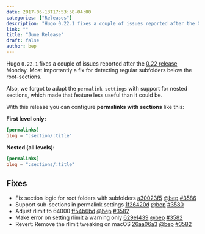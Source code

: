 ```yaml
---
date: 2017-06-13T17:53:58-04:00
categories: ["Releases"]
description: "Hugo 0.22.1 fixes a couple of issues reported after the 0.22 release"
link: ""
title: "June Release"
draft: false
author: bep
---
```


Hugo `0.22.1` fixes a couple of issues reported after the [0.22 release](https://github.com/spf13/hugo/releases/tag/v0.22) Monday. Most importantly a fix for detecting regular subfolders below the root-sections.

Also, we forgot to adapt the `permalink settings` with support for nested sections, which made that feature less useful than it could be.

With this release you can configure **permalinks with sections** like this:

**First level only:**

```toml
[permalinks]
blog = ":section/:title"
```

**Nested (all levels):**

```toml
[permalinks]
blog = ":sections/:title"
```
## Fixes

* Fix section logic for root folders with subfolders [a30023f5](https://github.com/spf13/hugo/commit/a30023f5cbafd06034807255181a5b7b17f3c25f) [@bep](https://github.com/bep) [#3586](https://github.com/spf13/hugo/issues/3586) 
* Support sub-sections in permalink settings [1f26420d](https://github.com/spf13/hugo/commit/1f26420d392a5ab4c7b7fe1911c0268b45d01ab8) [@bep](https://github.com/bep) [#3580](https://github.com/spf13/hugo/issues/3580) 
* Adjust rlimit to 64000 [ff54b6bd](https://github.com/spf13/hugo/commit/ff54b6bddcefab45339d8dc2b13776b92bdc04b9) [@bep](https://github.com/bep) [#3582](https://github.com/spf13/hugo/issues/3582) 
* Make error on setting rlimit a warning only [629e1439](https://github.com/spf13/hugo/commit/629e1439e819a7118ae483381d4634f16d3474dd) [@bep](https://github.com/bep) [#3582](https://github.com/spf13/hugo/issues/3582) 
* Revert: Remove the rlimit tweaking on macOS [26aa06a3](https://github.com/spf13/hugo/commit/26aa06a3db57ab7134a900d641fa2976f7971520) [@bep](https://github.com/bep) [#3582](https://github.com/spf13/hugo/issues/3582)